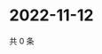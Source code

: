 # 2022-11-12

共 0 条

<!-- BEGIN WEIBO -->
<!-- 最后更新时间 Sat Nov 12 2022 20:30:00 GMT+0800 (China Standard Time) -->

<!-- END WEIBO -->
